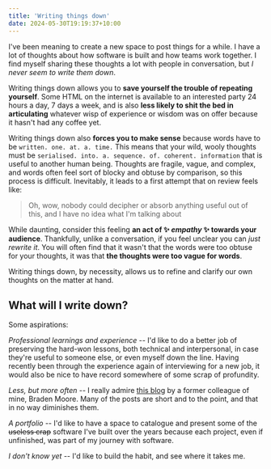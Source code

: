 ```yaml
---
title: 'Writing things down'
date: 2024-05-30T19:19:37+10:00
---
```


I've been meaning to create a new space to post things for a while. I have a lot of thoughts about how software is built and how teams work together. I find myself sharing these thoughts a lot with people in conversation, but _I never seem to write them down_.

<!--more-->

Writing things down allows you to **save yourself the trouble of repeating yourself**. Some HTML on the internet is available to an interested party 24 hours a day, 7 days a week, and is also **less likely to shit the bed in articulating** whatever wisp of experience or wisdom was on offer because it hasn't had any coffee yet.

Writing things down also **forces you to make sense** because words have to be `written. one. at. a. time.` This means that your wild, wooly thoughts must be `serialised. into. a. sequence. of. coherent. information` that is useful to another human being. Thoughts are fragile, vague, and complex, and words often feel sort of blocky and obtuse by comparison, so this process is difficult. Inevitably, it leads to a first attempt that on review feels like:

> Oh, wow, nobody could decipher or absorb anything useful out of this, and I have no idea what I'm talking about

While daunting, consider this feeling **an act of :sparkles: _empathy_ :sparkles: towards your audience**. Thankfully, unlike a conversation, if you feel unclear you can _just rewrite it_. You will often find that it wasn't that the words were too obtuse for your thoughts, it was that **the thoughts were too vague for words**.

Writing things down, by necessity, allows us to refine and clarify our own thoughts on the matter at hand.

## What will I write down?

Some aspirations:

_Professional learnings and experience_ -- I'd like to do a better job of preserving the hard-won lessons, both technical and interpersonal, in case they're useful to someone else, or even myself down the line. Having recently been through the experience again of interviewing for a new job, it would also be nice to have record somewhere of some scrap of profundity.

_Less, but more often_ -- I really admire [this blog](https://www.bradenmoore.net/) by a former colleague of mine, Braden Moore. Many of the posts are short and to the point, and that in no way diminishes them.

_A portfolio_ -- I'd like to have a space to catalogue and present some of the ~~useless crap~~ software I've built over the years because each project, even if unfinished, was part of my journey with software.

_I don't know yet_ -- I'd like to build the habit, and see where it takes me.